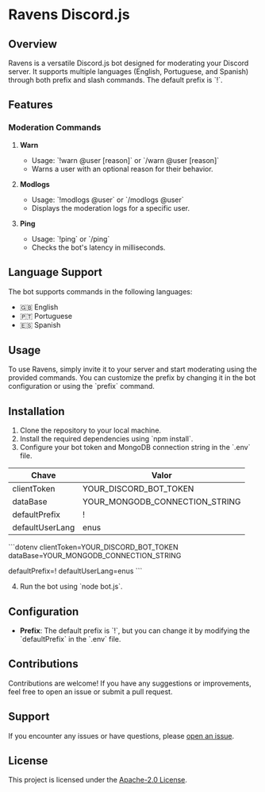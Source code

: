 
# Ravens Discord.js

## Overview
Ravens is a versatile Discord.js bot designed for moderating your Discord server. It supports multiple languages (English, Portuguese, and Spanish) through both prefix and slash commands. The default prefix is \`!\`.

## Features

### Moderation Commands
1. **Warn**
    - Usage: \`!warn @user [reason]\` or \`/warn @user [reason]\`
    - Warns a user with an optional reason for their behavior.

2. **Modlogs**
    - Usage: \`!modlogs @user\` or \`/modlogs @user\`
    - Displays the moderation logs for a specific user.

3. **Ping**
    - Usage: \`!ping\` or \`/ping\`
    - Checks the bot's latency in milliseconds.

## Language Support
The bot supports commands in the following languages:
- 🇬🇧 English
- 🇵🇹 Portuguese
- 🇪🇸 Spanish

## Usage
To use Ravens, simply invite it to your server and start moderating using the provided commands. You can customize the prefix by changing it in the bot configuration or using the \`prefix\` command.

## Installation
1. Clone the repository to your local machine.
2. Install the required dependencies using \`npm install\`.
3. Configure your bot token and MongoDB connection string in the \`.env\` file.

| Chave               | Valor                                            |
| ----------------- | ---------------------------------------------------------------- |
| clientToken       | YOUR_DISCORD_BOT_TOKEN |
| dataBase          | YOUR_MONGODB_CONNECTION_STRING |
| defaultPrefix       | ! |
| defaultUserLang       | enus |


\`\`\`dotenv
clientToken=YOUR_DISCORD_BOT_TOKEN
dataBase=YOUR_MONGODB_CONNECTION_STRING

defaultPrefix=!
defaultUserLang=enus
\`\`\`

4. Run the bot using \`node bot.js\`.

## Configuration
- **Prefix**: The default prefix is \`!\`, but you can change it by modifying the \`defaultPrefix\` in the \`.env\` file.

## Contributions
Contributions are welcome! If you have any suggestions or improvements, feel free to open an issue or submit a pull request.

## Support
If you encounter any issues or have questions, please [open an issue](https://github.com/IHeenrique/Ravens-Mod/issues).

## License
This project is licensed under the [Apache-2.0 License](https://github.com/IHeenrique/Ravens-Mod/blob/main/LICENSE).
